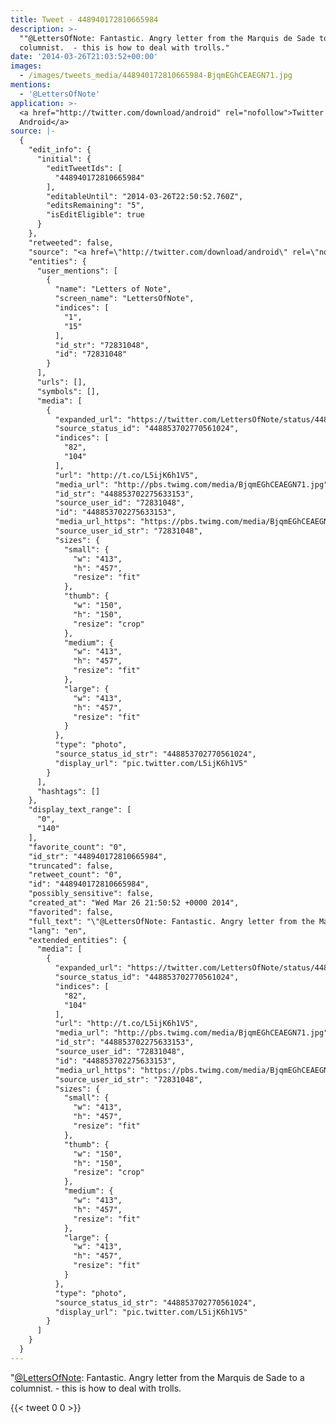 ```yaml
---
title: Tweet - 448940172810665984
description: >-
  ""@LettersOfNote: Fantastic. Angry letter from the Marquis de Sade to a
  columnist.  - this is how to deal with trolls."
date: '2014-03-26T21:03:52+00:00'
images:
  - /images/tweets_media/448940172810665984-BjqmEGhCEAEGN71.jpg
mentions:
  - '@LettersOfNote'
application: >-
  <a href="http://twitter.com/download/android" rel="nofollow">Twitter for
  Android</a>
source: |-
  {
    "edit_info": {
      "initial": {
        "editTweetIds": [
          "448940172810665984"
        ],
        "editableUntil": "2014-03-26T22:50:52.760Z",
        "editsRemaining": "5",
        "isEditEligible": true
      }
    },
    "retweeted": false,
    "source": "<a href=\"http://twitter.com/download/android\" rel=\"nofollow\">Twitter for Android</a>",
    "entities": {
      "user_mentions": [
        {
          "name": "Letters of Note",
          "screen_name": "LettersOfNote",
          "indices": [
            "1",
            "15"
          ],
          "id_str": "72831048",
          "id": "72831048"
        }
      ],
      "urls": [],
      "symbols": [],
      "media": [
        {
          "expanded_url": "https://twitter.com/LettersOfNote/status/448853702770561024/photo/1",
          "source_status_id": "448853702770561024",
          "indices": [
            "82",
            "104"
          ],
          "url": "http://t.co/L5ijK6h1V5",
          "media_url": "http://pbs.twimg.com/media/BjqmEGhCEAEGN71.jpg",
          "id_str": "448853702275633153",
          "source_user_id": "72831048",
          "id": "448853702275633153",
          "media_url_https": "https://pbs.twimg.com/media/BjqmEGhCEAEGN71.jpg",
          "source_user_id_str": "72831048",
          "sizes": {
            "small": {
              "w": "413",
              "h": "457",
              "resize": "fit"
            },
            "thumb": {
              "w": "150",
              "h": "150",
              "resize": "crop"
            },
            "medium": {
              "w": "413",
              "h": "457",
              "resize": "fit"
            },
            "large": {
              "w": "413",
              "h": "457",
              "resize": "fit"
            }
          },
          "type": "photo",
          "source_status_id_str": "448853702770561024",
          "display_url": "pic.twitter.com/L5ijK6h1V5"
        }
      ],
      "hashtags": []
    },
    "display_text_range": [
      "0",
      "140"
    ],
    "favorite_count": "0",
    "id_str": "448940172810665984",
    "truncated": false,
    "retweet_count": "0",
    "id": "448940172810665984",
    "possibly_sensitive": false,
    "created_at": "Wed Mar 26 21:50:52 +0000 2014",
    "favorited": false,
    "full_text": "\"@LettersOfNote: Fantastic. Angry letter from the Marquis de Sade to a columnist. http://t.co/L5ijK6h1V5\" - this is how to deal with trolls.",
    "lang": "en",
    "extended_entities": {
      "media": [
        {
          "expanded_url": "https://twitter.com/LettersOfNote/status/448853702770561024/photo/1",
          "source_status_id": "448853702770561024",
          "indices": [
            "82",
            "104"
          ],
          "url": "http://t.co/L5ijK6h1V5",
          "media_url": "http://pbs.twimg.com/media/BjqmEGhCEAEGN71.jpg",
          "id_str": "448853702275633153",
          "source_user_id": "72831048",
          "id": "448853702275633153",
          "media_url_https": "https://pbs.twimg.com/media/BjqmEGhCEAEGN71.jpg",
          "source_user_id_str": "72831048",
          "sizes": {
            "small": {
              "w": "413",
              "h": "457",
              "resize": "fit"
            },
            "thumb": {
              "w": "150",
              "h": "150",
              "resize": "crop"
            },
            "medium": {
              "w": "413",
              "h": "457",
              "resize": "fit"
            },
            "large": {
              "w": "413",
              "h": "457",
              "resize": "fit"
            }
          },
          "type": "photo",
          "source_status_id_str": "448853702770561024",
          "display_url": "pic.twitter.com/L5ijK6h1V5"
        }
      ]
    }
  }
---
```

"[@LettersOfNote](https://twitter.com/@LettersOfNote): Fantastic. Angry letter from the Marquis de Sade to a columnist.  - this is how to deal with trolls.
    
{{< tweet 0 0 >}}
    
